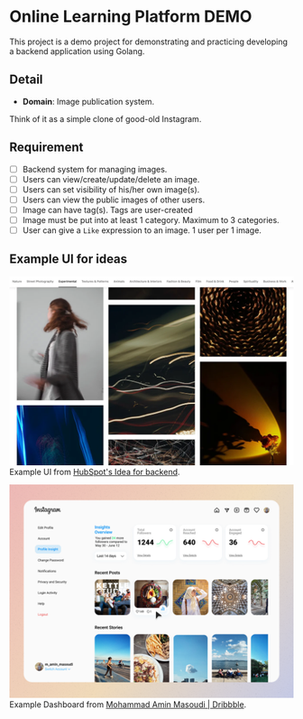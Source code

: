 # Online Learning Platform DEMO

This project is a demo project for demonstrating and practicing developing a backend application using Golang.

## Detail

- **Domain**: Image publication system.

Think of it as a simple clone of good-old Instagram.

## Requirement

- [ ] Backend system for managing images.
- [ ] Users can view/create/update/delete an image.
- [ ] Users can set visibility of his/her own image(s).
- [ ] Users can view the public images of other users.
- [ ] Image can have tag(s). Tags are user-created
- [ ] Image must be put into at least 1 category. Maximum to 3 categories.
- [ ] User can give a `Like` expression to an image. 1 user per 1 image.

## Example UI for ideas

![alt text](images/example-ui.png)
Example UI from [HubSpot's Idea for backend](https://blog.hubspot.com/website/backend-projects#:~:text=Deploy%20an%20Image%20Management%20Application).

![alt text](images/example-dashboard.png)
Example Dashboard from [ Mohammad Amin Masoudi | Dribbble](https://dribbble.com/shots/18741931-Instagram-Insight-Website).